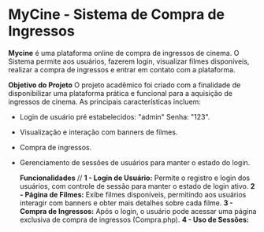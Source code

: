 # MyCine - Sistema de Compra de Ingressos
**Mycine** é uma plataforma online de compra de ingressos de cinema. O Sistema permite aos usuários, fazerem login, visualizar filmes disponíveis, realizar a compra de ingressos e entrar em contato com a plataforma.

**Objetivo do Projeto**
O projeto acadêmico foi criado com a finalidade de disponibilizar uma plataforma prática e funcional para a aquisição de ingressos de cinema. As principais características incluem:
* Login de usuário pré estabelecidos: "admin" Senha: "123".
* Visualização e interação com banners de filmes.
* Compra de ingressos.
* Gerenciamento de sessões de usuários para manter o estado do login.

  **Funcionalidades**
  //
**1 - Login de Usuário:**
  Permite o registro e login dos usuários, com controle de sessão para manter o estado de login ativo.
**2 - Página de Filmes:**
  Exibe filmes disponíveis, permitindo aos usuários interagir com banners e obter mais detalhes sobre cada filme.
**3 - Compra de Ingressos:**
  Após o login, o usuário pode acessar uma página exclusiva de compra de ingressos (Compra.php).
**4 - Uso de Sessões:**



